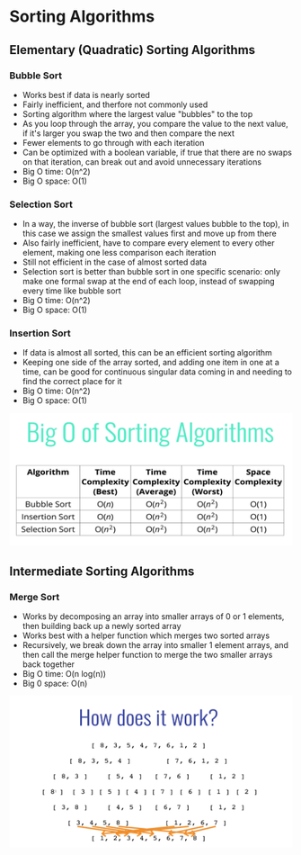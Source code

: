 # Sorting Algorithms

## Elementary (Quadratic) Sorting Algorithms

### Bubble Sort

- Works best if data is nearly sorted
- Fairly inefficient, and therfore not commonly used
- Sorting algorithm where the largest value "bubbles" to the top
- As you loop through the array, you compare the value to the next value, if it's larger you swap the two and then compare the next
- Fewer elements to go through with each iteration
- Can be optimized with a boolean variable, if true that there are no swaps on that iteration, can break out and avoid unnecessary iterations
- Big O time: O(n^2)
- Big O space: O(1)

### Selection Sort

- In a way, the inverse of bubble sort (largest values bubble to the top), in this case we assign the smallest values first and move up from there
- Also fairly inefficient, have to compare every element to every other element, making one less comparison each iteration
- Still not efficient in the case of almost sorted data
- Selection sort is better than bubble sort in one specific scenario: only make one formal swap at the end of each loop, instead of swapping every time like bubble sort
- Big O time: O(n^2)
- Big O space: O(1)

### Insertion Sort

- If data is almost all sorted, this can be an efficient sorting algorithm
- Keeping one side of the array sorted, and adding one item in one at a time, can be good for continuous singular data coming in and needing to find the correct place for it
- Big O time: O(n^2)
- Big O space: O(1)

![Big O](images/BigO_ElemSort.png)

## Intermediate Sorting Algorithms

### Merge Sort

- Works by decomposing an array into smaller arrays of 0 or 1 elements, then building back up a newly sorted array
- Works best with a helper function which merges two sorted arrays
- Recursively, we break down the array into smaller 1 element arrays, and then call the merge helper function to merge the two smaller arrays back together
- Big O time: O(n log(n))
- Big 0 space: O(n)

![Merge Sort](images/MergeSort.png)
